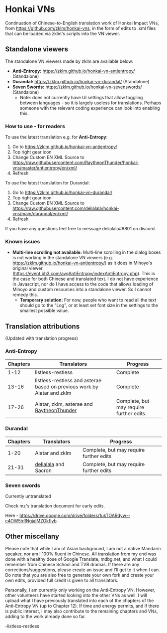 # Honkai VNs

Continuation of Chinese-to-English translation work of Honkai Impact VNs, from https://github.com/zklm/honkai-vns, in the form of edits to .xml files that can be loaded via zklm's scripts into the VN viewer.



## Standalone viewers

The standalone VN viewers made by zklm are available below:

- **Anti-Entropy:** https://zklm.github.io/honkai-vn-antientropy/ (Standalone)
- **Durandal:** https://zklm.github.io/honkai-vn-durandal/ (Standalone)
- **Seven Swords:** https://zklm.github.io/honkai-vn-sevenswords/ (Standalone)
  - Note: does not currently have UI settings that allow toggling between languages - so it is largely useless for translations. Perhaps someone with the relevant coding experience can look into enabling this.

### How to use - for readers

To use the latest translation e.g. for  **Anti-Entropy**: 

1. Go to https://zklm.github.io/honkai-vn-antientropy/ 
2. Top right gear icon 
3. Change Custom EN XML Source to https://raw.githubusercontent.com/RaytheonThunder/honkai-vns/master/antientropy/en/xml/
4. Refresh

To use the latest translation for Durandal:

1. Go to https://zklm.github.io/honkai-vn-durandal/
2. Top right gear icon
3. Change Custom EN XML Source to https://raw.githubusercontent.com/delialala/honkai-vns/main/durandal/en/xml/
4. Refresh

If you have any questions feel free to message delialala#8801 on discord.


### Known issues

- **Multi-line scrolling not available:** Multi-line scrolling in the dialog boxes is not working in the standalone VN viewers (e.g. https://zklm.github.io/honkai-vn-antientropy/) as it does in Mihoyo's original viewer (https://event.bh3.com/avgAntiEntropy/indexAntiEntropy.php). This is the case for both Chinese and translated text. I do not have experience in Javascript, nor do I have access to the code that allows loading of Mihoyo and custom resources into a standalone viewer. So I cannot remedy this.
    - **Temporary solution:** For now, people who want to read all the text should go to the "Log", or at least set font size in the settings to the smallest possible value.



## Translation attributions

(Updated with translation progress)

### Anti-Entropy

| Chapters | Translators                                                  | Progress                                                     |
| -------- | ------------------------------------------------------------ | ------------------------------------------------------------ |
| 1-12     | listless-restless                                            | Complete                                                     |
| 13-16    | listless-restless and asterae based on previous work by Aiatar and zklm | Complete                                          |
| 17-26    | Aiatar, zklm, asterae and [RaytheonThunder](https://github.com/RaytheonThunder/honkai-vns) | Complete, but may require further edits.|


### Durandal

| Chapters | Translators     | Progress                                                     |
| -------- | --------------- | ------------------------------------------------------------ |
| 1-20     | Aiatar and zklm | Complete, but may require further edits                      |
| 21-31    |[delialala](https://github.com/delialala/honkai-vns) and Sacron| Complete, but may require further edits|


### Seven swords

Currently untranslated

Check mz's translation document for early edits.

Here - https://drive.google.com/drive/folders/1ukTOARdyw--c4OW5hflNgjalMZOkfIyb

## Other miscellany

Please note that while I am of Asian background, I am not a native Mandarin speaker, nor am I 100% fluent in Chinese. All translation from my end was done with a healthy dose of Google Translate, mdbg.net, and what I could remember from Chinese School and TVB dramas. If there are any corrections/suggestions, please create an issue and I'll get to it when I can. Do note that you are also free to generate your own fork and create your own edits, provided full credit is given to all translators.

Personally, I am currently only working on the Anti-Entropy VN. However, other volunteers have started looking into the other VNs as well. I will upload what I have previously translated into each of the chapters of the Anti-Entropy VN (up to Chapter 12). If time and energy permits, and if there is public interest, I may also contribute to the remaining chapters and VNs, adding to the work already done so far.

-listless-restless
